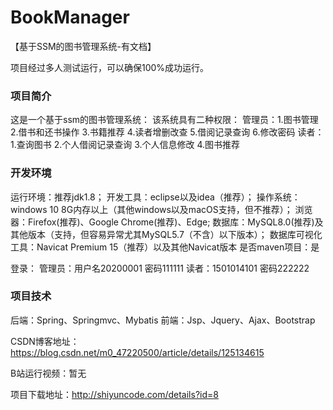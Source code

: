 # BookManager
【基于SSM的图书管理系统-有文档】

项目经过多人测试运行，可以确保100%成功运行。

### 项目简介
这是一个基于ssm的图书管理系统：
该系统具有二种权限：
管理员：1.图书管理
2.借书和还书操作
		3.书籍推荐
		4.读者增删改查
		5.借阅记录查询
		6.修改密码
读者：1.查询图书
	  2.个人借阅记录查询
	  3.个人信息修改
4.图书推荐

### 开发环境
运行环境：推荐jdk1.8；
开发工具：eclipse以及idea（推荐）；
操作系统：windows 10 8G内存以上（其他windows以及macOS支持，但不推荐）；
浏览器：Firefox(推荐)、Google Chrome(推荐)、Edge;
数据库：MySQL8.0(推荐)及其他版本（支持，但容易异常尤其MySQL5.7（不含）以下版本）；
数据库可视化工具：Navicat Premium 15（推荐）以及其他Navicat版本
是否maven项目：是

登录：
管理员：用户名20200001 密码111111
读者：1501014101 密码222222

### 项目技术
后端：Spring、Springmvc、Mybatis
前端：Jsp、Jquery、Ajax、Bootstrap



CSDN博客地址：https://blog.csdn.net/m0_47220500/article/details/125134615

B站运行视频：暂无

项目下载地址：http://shiyuncode.com/details?id=8

